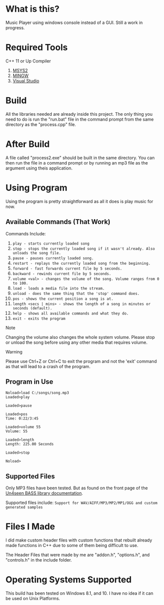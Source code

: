 # What is this?
Music Player using windows console instead of a GUI. Still a work in progress.

# Required Tools
C++ 11 or Up Compiler

1. [MSYS2](https://www.msys2.org/)
2. [MINGW](https://www.mingw-w64.org/downloads/)
3. [Visual Studio](https://visualstudio.microsoft.com/vs/features/cplusplus/)

# Build
All the libraries needed are already inside this project. The only thing you need to do is run the "run.bat" file in the command prompt from the same directory as the "process.cpp" file.

# After Build
A file called "process2.exe" should be built in the same directory. You can then run the file in a command prompt or by running an mp3 file as the argument using theis application.

# Using Program
Using the program is pretty straightforward as all it does is play music for now.

## Available Commands (That Work)

Commands Include:
1. `play - starts currently loaded song`
2. `stop - stops the currently loaded song if it wasn't already. Also unloads the song file.`
3. `pause - pauses currently loaded song.`
4. `restart - replays the currently loaded song from the beginning.`
5. `forward - fast forwards current file by 5 seconds.`
6. `backward - rewinds current file by 5 seconds.`
7. `volume <val> - changes the volume of the song. Volume ranges from 0 to 100.`
8. `load - loads a media file into the stream.`
9. `unload - does the same thing that the 'stop' command does.`
10. `pos - shows the current position a song is at.`
11. `length <secs | mins> - shows the length of a song in minutes or seconds (default).`
12. `help - shows all available commands and what they do.`
13. `exit - exits the program`
> [!NOTE]
> Changing the volume also changes the whole system volume. Please stop or unload the song before using any other media that requires volume.

>[!WARNING]
> Please use Ctrl+Z or Ctrl+C to exit the program and not the 'exit' command as that will lead to a crash of the program.

## Program in Use
```
Noload>load C:/songs/song.mp3
Loaded>play

Loaded>pause

Loaded>pos
Time: 0:22/3:45

Loaded>volume 55
Volume: 55

Loaded>length
Length: 225.00 Seconds

Loaded>stop

Noload>
```

## Supported Files
Only MP3 files have been tested. But as found on the front page of the [Un4seen BASS library documentation](https://www.un4seen.com/). 

Supported files include:
```Support for WAV/AIFF/MP3/MP2/MP1/OGG and custom generated samples```

# Files I Made
I did make custom header files with custom functions that rebuilt already made functions in C++ due to some of them being difficult to use.

The Header Files that were made by me are "addon.h", "options.h", and "controls.h" in the include folder.

# Operating Systems Supported
This build has been tested on Windows 8.1, and 10. I have no idea if it can be used on Unix Platforms.
